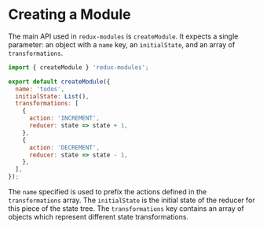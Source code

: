 # Creating a Module

The main API used in `redux-modules` is `createModule`. It expects a single parameter: an object with a `name` key, an `initialState`, and an array of `transformations`.

```js
import { createModule } 'redux-modules';

export default createModule({
  name: 'todos',
  initialState: List(),
  transformations: [
    {
      action: 'INCREMENT',
      reducer: state => state + 1,
    },
    {
      action: 'DECREMENT',
      reducer: state => state - 1,
    },
  ],
});
```

The `name` specified is used to prefix the actions defined in the `transformations` array. The `initialState` is the initial state of the reducer for this piece of the state tree. The `transformations` key contains an array of objects which represent different state transformations.